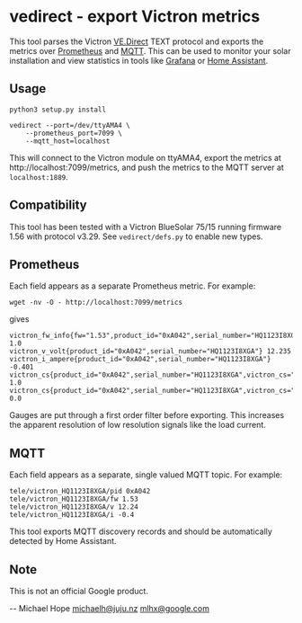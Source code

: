 # vedirect - export Victron metrics

This tool parses the Victron [VE.Direct][ved] TEXT protocol and
exports the metrics over [Prometheus][prom] and [MQTT][mqtt]. This can
be used to monitor your solar installation and view statistics in
tools like [Grafana](https://grafana.com/) or [Home Assistant][hass].

## Usage

```
python3 setup.py install

vedirect --port=/dev/ttyAMA4 \
	--prometheus_port=7099 \
	--mqtt_host=localhost
```

This will connect to the Victron module on ttyAMA4, export the metrics
at http://localhost:7099/metrics, and push the metrics to the MQTT
server at `localhost:1889`.

## Compatibility

This tool has been tested with a Victron BlueSolar 75/15 running
firmware 1.56 with protocol v3.29. See `vedirect/defs.py` to
enable new types.

## Prometheus

Each field appears as a separate Prometheus metric. For example:

```
wget -nv -O - http://localhost:7099/metrics
```

gives

```
victron_fw_info{fw="1.53",product_id="0xA042",serial_number="HQ1123I8XGA"} 1.0
victron_v_volt{product_id="0xA042",serial_number="HQ1123I8XGA"} 12.235
victron_i_ampere{product_id="0xA042",serial_number="HQ1123I8XGA"} -0.401
victron_cs{product_id="0xA042",serial_number="HQ1123I8XGA",victron_cs="off"} 1.0
victron_cs{product_id="0xA042",serial_number="HQ1123I8XGA",victron_cs="low_power"} 0.0
```

Gauges are put through a first order filter before exporting. This increases the apparent resolution of low resolution signals like the load current.

## MQTT

Each field appears as a separate, single valued MQTT topic. For example:

```
tele/victron_HQ1123I8XGA/pid 0xA042
tele/victron_HQ1123I8XGA/fw 1.53
tele/victron_HQ1123I8XGA/v 12.24
tele/victron_HQ1123I8XGA/i -0.4
```

This tool exports MQTT discovery records and should be automatically
detected by Home Assistant.

## Note

This is not an official Google product.

\-- Michael Hope <michaelh@juju.nz> <mlhx@google.com>

[hass]: https://www.home-assistant.io/
[mqtt]: https://mqtt.org/
[prom]: https://prometheus.io/
[ved]: https://www.victronenergy.com/live/vedirect_protocol:faq
